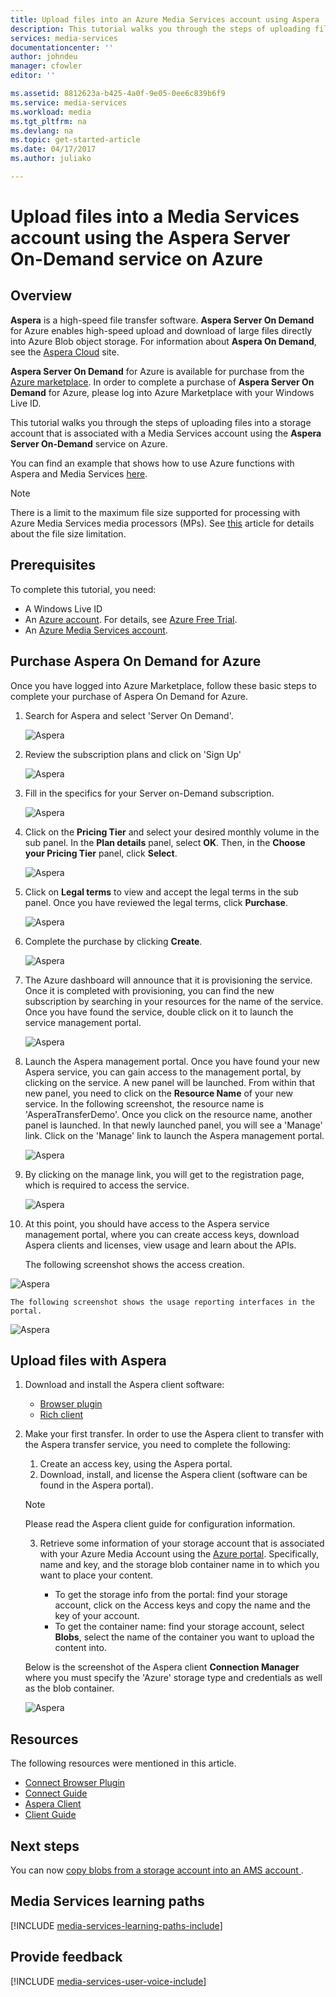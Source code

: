 ```yaml
---
title: Upload files into an Azure Media Services account using Aspera | Microsoft Docs
description: This tutorial walks you through the steps of uploading files into a storage account that is associated with a Media Services account using the **Aspera Server On Demand** service on Azure.
services: media-services
documentationcenter: ''
author: johndeu
manager: cfowler
editor: ''

ms.assetid: 8812623a-b425-4a0f-9e05-0ee6c839b6f9
ms.service: media-services
ms.workload: media
ms.tgt_pltfrm: na
ms.devlang: na
ms.topic: get-started-article
ms.date: 04/17/2017
ms.author: juliako

---
```

# Upload files into a Media Services account using the Aspera Server On-Demand service on Azure

## Overview

**Aspera** is a high-speed file transfer software. **Aspera Server On Demand** for Azure enables high-speed upload and download of large files directly into Azure Blob object storage. For information about **Aspera On Demand**, see the [Aspera Cloud](http://cloud.asperasoft.com/) site. 
  
**Aspera Server On Demand** for Azure is available for purchase from the [Azure marketplace](https://azure.microsoft.com/marketplace/). In order to complete a purchase of **Aspera Server On Demand** for Azure, please log into Azure Marketplace with your Windows Live ID.

This tutorial walks you through the steps of uploading files into a storage account that is associated with a Media Services account using the **Aspera Server On-Demand** service on Azure. 

You can find an example that shows how to use Azure functions with Aspera and Media Services [here](https://github.com/Azure-Samples/media-services-dotnet-functions-integration/tree/master/103-aspera-ingest).

>[!NOTE]
>There is a limit to the maximum file size supported for processing with Azure Media Services media processors (MPs). See [this](media-services-quotas-and-limitations.md) article for details about the file size limitation.
>

## Prerequisites 

To complete this tutorial, you need:

* A Windows Live ID
* An [Azure account](https://azure.microsoft.com). For details, see [Azure Free Trial](https://azure.microsoft.com/pricing/free-trial/). 
* An [Azure Media Services account](media-services-portal-create-account.md).

## Purchase Aspera On Demand for Azure

Once you have logged into Azure Marketplace,  follow these basic steps to complete your purchase of Aspera On Demand for Azure.

1. Search for Aspera and select 'Server On Demand'.

   ![Aspera](./media/media-services-upload-files-with-aspera/media-services-upload-files-with-aspera001.png)

2. Review the subscription plans and click on 'Sign Up'

   ![Aspera](./media/media-services-upload-files-with-aspera/media-services-upload-files-with-aspera002.png)

3. Fill in the specifics for your Server on-Demand subscription.

   ![Aspera](./media/media-services-upload-files-with-aspera/media-services-upload-files-with-aspera003.png)

4. Click on the **Pricing Tier** and select your desired monthly volume in the sub panel. In the **Plan details** panel, select **OK**. Then, in the **Choose your Pricing Tier** panel, click **Select**.

   ![Aspera](./media/media-services-upload-files-with-aspera/media-services-upload-files-with-aspera004.png)

5. Click on **Legal terms** to view and accept the legal terms in the sub panel. Once you have reviewed the legal terms, click **Purchase**.

   ![Aspera](./media/media-services-upload-files-with-aspera/media-services-upload-files-with-aspera005.png)

6. Complete the purchase by clicking **Create**.

   ![Aspera](./media/media-services-upload-files-with-aspera/media-services-upload-files-with-aspera006.png)

7. The Azure dashboard will announce that it is provisioning the service.  Once it is completed with provisioning, you can find the new subscription by searching in your resources for the name of the service. Once you have found the service, double click on it to launch the service management portal.

   ![Aspera](./media/media-services-upload-files-with-aspera/media-services-upload-files-with-aspera007.png)

8. Launch the Aspera management portal. Once you have found your new Aspera service, you can gain access to the management portal, by clicking on the service.  A new panel will be launched. From within that new panel, you need to click on the **Resource Name** of your new service.  In the following screenshot, the resource name is 'AsperaTransferDemo'. Once you click on the resource name, another panel is launched. In that newly launched panel, you will see a 'Manage' link. Click on the 'Manage' link to launch the Aspera management portal.

   ![Aspera](./media/media-services-upload-files-with-aspera/media-services-upload-files-with-aspera008.png)

9. By clicking on the manage link, you will get to the registration page, which is required to access the service.

   ![Aspera](./media/media-services-upload-files-with-aspera/media-services-upload-files-with-aspera009.png)

10. At this point, you should have access to the Aspera service management portal, where you can create access keys, download Aspera clients and licenses, view usage and learn about the APIs.

	The following screenshot shows the access creation. 

   ![Aspera](./media/media-services-upload-files-with-aspera/media-services-upload-files-with-aspera010.png)

	The following screenshot shows the usage reporting interfaces in the portal. 

   ![Aspera](./media/media-services-upload-files-with-aspera/media-services-upload-files-with-aspera011.png)

## Upload files with Aspera

1. Download and install the Aspera client software:
	
	* [Browser plugin](http://downloads.asperasoft.com/connect2/)
	* [Rich client](http://downloads.asperasoft.com/en/downloads/2)

2. Make your first transfer. In order to use the Aspera client to transfer with the Aspera transfer service, you need to complete the following: 

	1. Create an access key, using the Aspera portal.  
	2. Download, install, and license the Aspera client (software can be found in the Aspera portal).  

	>[!NOTE]
	>Please read the Aspera client guide for configuration information.
	
	3. Retrieve some information of your storage account that is associated with your Azure Media Account using the [Azure portal](https://portal.azure.com/). Specifically, name and key, and the storage blob container name in to which you want to place your content. 

		* To get the storage info from the portal: find your storage account, click on the Access keys and copy the name and the key of your account.
		* To get the container name: find your storage account, select **Blobs**, select the name of the container you want to upload the content into. 

	Below is the screenshot of the Aspera client **Connection Manager** where you must specify the 'Azure' storage type and credentials as well as the blob container.

	![Aspera](./media/media-services-upload-files-with-aspera/media-services-upload-files-with-aspera012.png)

## Resources

The following resources were mentioned in this article. 

* [Connect Browser Plugin](http://downloads.asperasoft.com/connect2/)
* [Connect Guide](http://downloads.asperasoft.com/en/documentation/8)
* [Aspera Client](http://downloads.asperasoft.com/en/downloads/2)
* [Client Guide](http://downloads.asperasoft.com/en/documentation/2)

## Next steps

You can now [copy blobs from a storage account into an AMS account ](media-services-copying-existing-blob.md#copy-blobs-from-a-storage-account-into-an-ams-account).

## Media Services learning paths
[!INCLUDE [media-services-learning-paths-include](../../../includes/media-services-learning-paths-include.md)]

## Provide feedback
[!INCLUDE [media-services-user-voice-include](../../../includes/media-services-user-voice-include.md)]

